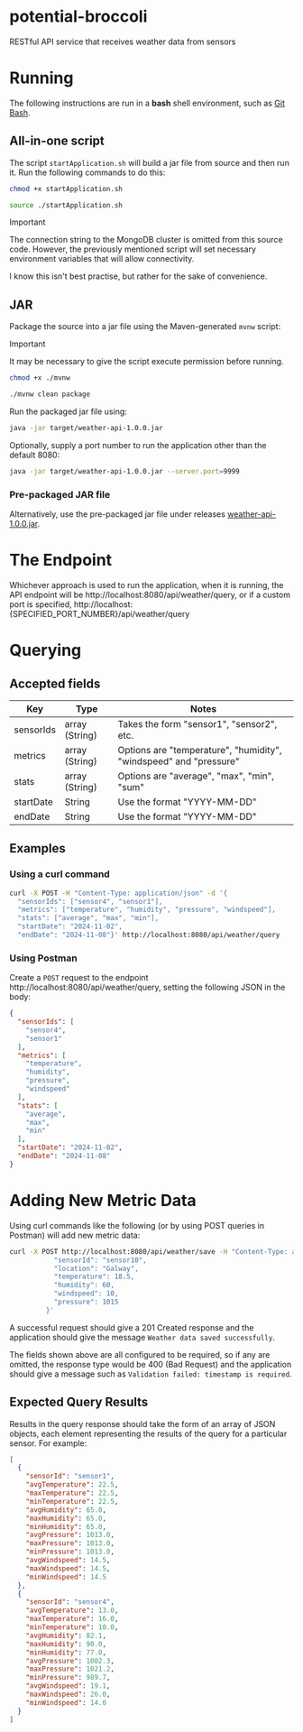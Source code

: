 # potential-broccoli

RESTful API service that receives weather data from sensors

# Running

The following instructions are run in a **bash** shell environment, such
as [Git Bash](https://git-scm.com/downloads).

## All-in-one script

The script `startApplication.sh` will build a jar file from source and then run it. Run the
following commands to do this:

```bash
chmod +x startApplication.sh

source ./startApplication.sh
```

> [!IMPORTANT]
> The connection string to the MongoDB cluster is omitted from this source code.
> However, the previously mentioned script will set necessary environment variables that will allow
> connectivity.
>
> I know this isn't best practise, but rather for the sake of convenience.

## JAR

Package the source into a jar file using the Maven-generated `mvnw` script:
> [!IMPORTANT]  
> It may be necessary to give the script execute permission before running.
> ```bash
> chmod +x ./mvnw
> ```

```bash
./mvnw clean package
```

Run the packaged jar file using:

```bash
java -jar target/weather-api-1.0.0.jar
```

Optionally, supply a port number to run the application other than the default 8080:

```bash
java -jar target/weather-api-1.0.0.jar --server.port=9999
```

### Pre-packaged JAR file

Alternatively, use the pre-packaged jar file under
releases [weather-api-1.0.0.jar](https://github.com/orourked/potential-broccoli/releases/tag/v1.0.0).

# The Endpoint

Whichever approach is used to run the application, when it is running, the API endpoint
will be http://localhost:8080/api/weather/query, or if a custom port is specified, http://localhost:
{SPECIFIED_PORT_NUMBER}/api/weather/query

# Querying

## Accepted fields

| Key       | Type           | Notes                                                             |
|-----------|----------------|-------------------------------------------------------------------|
| sensorIds | array (String) | Takes the form "sensor1", "sensor2", etc.                         |
| metrics   | array (String) | Options are "temperature", "humidity", "windspeed" and "pressure" |
| stats     | array (String) | Options are "average", "max", "min", "sum"                        |
| startDate | String         | Use the format "YYYY-MM-DD"                                       |
| endDate   | String         | Use the format "YYYY-MM-DD"                                       |

## Examples

### Using a curl command

```bash
curl -X POST -H "Content-Type: application/json" -d '{
  "sensorIds": ["sensor4", "sensor1"],
  "metrics": ["temperature", "humidity", "pressure", "windspeed"],
  "stats": ["average", "max", "min"],
  "startDate": "2024-11-02",
  "endDate": "2024-11-08"}' http://localhost:8080/api/weather/query
```

### Using Postman

Create a `POST` request to the endpoint http://localhost:8080/api/weather/query, setting the
following JSON in the body:

```json
{
  "sensorIds": [
    "sensor4",
    "sensor1"
  ],
  "metrics": [
    "temperature",
    "humidity",
    "pressure",
    "windspeed"
  ],
  "stats": [
    "average",
    "max",
    "min"
  ],
  "startDate": "2024-11-02",
  "endDate": "2024-11-08"
}
```

# Adding New Metric Data

Using curl commands like the following (or by using POST queries in Postman) will add new metric
data:

```bash
curl -X POST http://localhost:8080/api/weather/save -H "Content-Type: application/json" -d '{
           "sensorId": "sensor10",
           "location": "Galway",
           "temperature": 18.5,
           "humidity": 60,
           "windspeed": 10,
           "pressure": 1015
         }'
```

A successful request should give a 201 Created response and the application should give the message
`Weather data saved successfully`.

The fields shown above are all configured to be required, so if any are omitted, the response type
would be 400 (Bad Request) and the application should give a message such as
`Validation failed: timestamp is required`.

## Expected Query Results

Results in the query response should take the form of an array of JSON objects, each element
representing
the results of the query for a particular sensor.
For example:

```json
[
  {
    "sensorId": "sensor1",
    "avgTemperature": 22.5,
    "maxTemperature": 22.5,
    "minTemperature": 22.5,
    "avgHumidity": 65.0,
    "maxHumidity": 65.0,
    "minHumidity": 65.0,
    "avgPressure": 1013.0,
    "maxPressure": 1013.0,
    "minPressure": 1013.0,
    "avgWindspeed": 14.5,
    "maxWindspeed": 14.5,
    "minWindspeed": 14.5
  },
  {
    "sensorId": "sensor4",
    "avgTemperature": 13.0,
    "maxTemperature": 16.0,
    "minTemperature": 10.0,
    "avgHumidity": 82.1,
    "maxHumidity": 90.0,
    "minHumidity": 77.0,
    "avgPressure": 1002.3,
    "maxPressure": 1021.2,
    "minPressure": 989.7,
    "avgWindspeed": 19.1,
    "maxWindspeed": 26.0,
    "minWindspeed": 14.0
  }
]
```